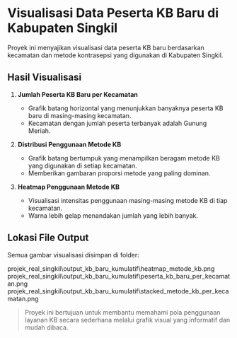 # Visualisasi Data Peserta KB Baru di Kabupaten Singkil

Proyek ini menyajikan visualisasi data peserta KB baru berdasarkan kecamatan dan metode kontrasepsi yang digunakan di Kabupaten Singkil.

## Hasil Visualisasi

1. **Jumlah Peserta KB Baru per Kecamatan**

   * Grafik batang horizontal yang menunjukkan banyaknya peserta KB baru di masing-masing kecamatan.
   * Kecamatan dengan jumlah peserta terbanyak adalah Gunung Meriah.

2. **Distribusi Penggunaan Metode KB**

   * Grafik batang bertumpuk yang menampilkan beragam metode KB yang digunakan di setiap kecamatan.
   * Memberikan gambaran proporsi metode yang paling dominan.

3. **Heatmap Penggunaan Metode KB**

   * Visualisasi intensitas penggunaan masing-masing metode KB di tiap kecamatan.
   * Warna lebih gelap menandakan jumlah yang lebih banyak.

## Lokasi File Output

Semua gambar visualisasi disimpan di folder:

projek_real_singkil\output_kb_baru_kumulatif\heatmap_metode_kb.png
projek_real_singkil\output_kb_baru_kumulatif\peserta_kb_baru_per_kecamatan.png
projek_real_singkil\output_kb_baru_kumulatif\stacked_metode_kb_per_kecamatan.png

> Proyek ini bertujuan untuk membantu memahami pola penggunaan layanan KB secara sederhana melalui grafik visual yang informatif dan mudah dibaca.
